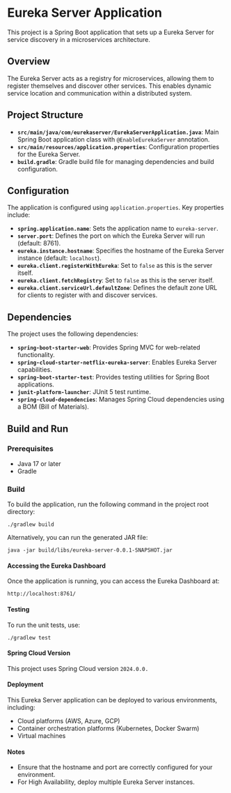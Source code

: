 # Eureka Server Application

This project is a Spring Boot application that sets up a Eureka Server for service discovery in a microservices architecture.
## Overview

The Eureka Server acts as a registry for microservices, allowing them to register themselves and discover other services. This enables dynamic service location and communication within a distributed system.

## Project Structure

* **`src/main/java/com/eurekaserver/EurekaServerApplication.java`**: Main Spring Boot application class with `@EnableEurekaServer` annotation.
* **`src/main/resources/application.properties`**: Configuration properties for the Eureka Server.
* **`build.gradle`**: Gradle build file for managing dependencies and build configuration.

## Configuration

The application is configured using `application.properties`. Key properties include:

* **`spring.application.name`**: Sets the application name to `eureka-server`.
* **`server.port`**: Defines the port on which the Eureka Server will run (default: 8761).
* **`eureka.instance.hostname`**: Specifies the hostname of the Eureka Server instance (default: `localhost`).
* **`eureka.client.registerWithEureka`**: Set to `false` as this is the server itself.
* **`eureka.client.fetchRegistry`**: Set to `false` as this is the server itself.
* **`eureka.client.serviceUrl.defaultZone`**: Defines the default zone URL for clients to register with and discover services.

## Dependencies

The project uses the following dependencies:

* **`spring-boot-starter-web`**: Provides Spring MVC for web-related functionality.
* **`spring-cloud-starter-netflix-eureka-server`**: Enables Eureka Server capabilities.
* **`spring-boot-starter-test`**: Provides testing utilities for Spring Boot applications.
* **`junit-platform-launcher`**: JUnit 5 test runtime.
* **`spring-cloud-dependencies`**: Manages Spring Cloud dependencies using a BOM (Bill of Materials).

## Build and Run

### Prerequisites

* Java 17 or later
* Gradle

### Build

To build the application, run the following command in the project root directory:

```
./gradlew build
```
Alternatively, you can run the generated JAR file:
``` 
java -jar build/libs/eureka-server-0.0.1-SNAPSHOT.jar
```
#### Accessing the Eureka Dashboard
Once the application is running, you can access the Eureka Dashboard at:
```
http://localhost:8761/
```
#### Testing
To run the unit tests, use:
```
./gradlew test
```
#### Spring Cloud Version
This project uses Spring Cloud version ```2024.0.0.```
#### Deployment
This Eureka Server application can be deployed to various environments, including:
* Cloud platforms (AWS, Azure, GCP)
* Container orchestration platforms (Kubernetes, Docker Swarm)
* Virtual machines
#### Notes
* Ensure that the hostname and port are correctly configured for your environment.
* For High Availability, deploy multiple Eureka Server instances.